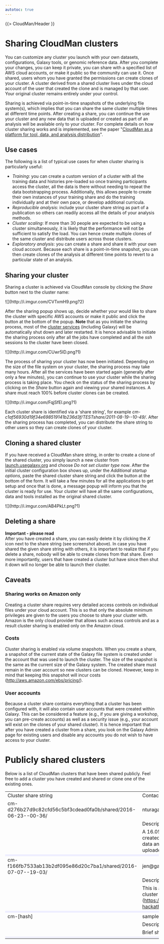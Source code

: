 ```yaml
---
autotoc: true
---
```

{{> CloudMan/Header }}

# Sharing CloudMan clusters

<div class='right'></div>

You can customize any cluster you launch with your own datasets, configurations, Galaxy tools, or genomic reference data. After you complete your changes, you can keep it private, you can share with a specified list of AWS cloud accounts, or make it public so the community can use it. Once shared, users whom you have granted the permissions can create clones of your cluster. A cluster derived from a shared cluster lives under the cloud account of the user that created the clone and is managed by that user. Your original cluster remains entirely under your control.

Sharing is achieved via point-in-time snapshots of the underlying file system(s), which implies that you can share the same cluster multiple times at different time points. After creating a share, you can continue the use your cluster and any new data that is uploaded or created as part of an analysis will be available only to your cluster. For complete details on how cluster sharing works and is implemented, see the paper "[CloudMan as a platform for tool, data, and analysis distribution](http://www.biomedcentral.com/1471-2105/13/315)".

## Use cases

The following is a list of typical use cases for when cluster sharing is particularly useful:
* *Training*: you can create a custom version of a cluster with all the training data and histories pre-loaded so once training participants access the cluster, all the data is there without needing to repeat the data bootstrapping process. Additionally, this allows people to create their own instances of your training share and do the training individually and at their own pace, or develop additional curricula.
* *Reproducible analysis*: include your cluster share string as part of a publication so others can readily access all the details of your analysis methods.
* *Cluster scaling*: If more than 30 people are expected to be using a cluster simultaneously, it is likely that the performance will not be sufficient to satisfy the load. You can hence create multiple clones of the same cluster and distribute users across those clusters.
* *Exploratory analysis*: you can create a share and share it with your own cloud account. Because each share is a point-in-time snapshot, you can then create clones of the analysis at different time points to revert to a particular state of an analysis.

## Sharing your cluster

Sharing a cluster is achieved via CloudMan console by clicking the *Share* button next to the cluster name:
<div class='center'>
![](http://i.imgur.com/CVTxmH9.png?2)
</div>

After the sharing popup shows up, decide whether your would like to share the cluster with specific AWS accounts or make it public and click the button at the bottom of the popup. **Note** that as you initiate the sharing process, most of the [cluster services](/src/CloudMan/Services/index.md) (including Galaxy) will be automatically shut down and later restarted. It is hence advisable to initiate the sharing process only after all the jobs have completed and all the *ssh* sessions to the cluster have been closed.

<div class='center'>
![](http://i.imgur.com/CUwr5ID.png?1)
</div>

The process of sharing your cluster has now been initiated. Depending on the size of the file system on your cluster, the sharing process may take many hours. After all the services have been started again (generally after only a few minutes), you can continue to use your cluster while the sharing process is taking place. You check on the status of the sharing process by clicking on the *Share* button again and viewing your shared instances. A share must reach 100% before cluster clones can be created.

<div class='center'>
![](http://i.imgur.com/FqjSfEl.png?1)
</div>

Each cluster share is identified via a 'share string', for example *cm-c1af56930d19f34e698519141b236d3f/TESTshare/2011-08-19--10-49/*. After the sharing process has completed, you can distribute the share string to other users so they can create clones of your cluster.

## Cloning a shared cluster

If you have received a CloudMan share string, in order to create a clone of the shared cluster, you simply launch a new cluster from [launch.usegalaxy.org](https://launch.usegalaxy.org/) and choose *Do not set cluster type now*. After the initial cluster configuration box shows up, under the *Additional startup options*, paste the shared cluster share string and click the button at the bottom of the form. It will take a few minutes for all the applications to get setup and once that is done, a message popup will inform you that the cluster is ready for use. Your cluster will have all the same configurations, data and tools installed as the original shared cluster.

<div class='center'>
![](http://i.imgur.com/AB4PkLt.png?1)
</div>

## Deleting a share

**Important - please read**<br />
After you have created a share, you can easily delete it by clicking the *X* icon next to the share string (see screenshot above). In case you have shared the given share string with others, it is important to realize that if you delete a share, nobody will be able to create clones from that share. Even more importantly, users that have created a cluster but have since then shut it down will no longer be able to launch their cluster.

## Caveats

### Sharing works on Amazon only

Creating a cluster share requires very detailed access controls on individual files under your cloud account. This is so that only the absolute minimum privileges are given to the users you choose to share your cluster with. Amazon is the only cloud provider that allows such access controls and as a result cluster sharing is enabled only on the Amazon cloud. 

### Costs

Cluster sharing is enabled via volume snapshots. When you create a share, a snapshot of the current state of the Galaxy file system is created under the account that was used to launch the cluster. The size of the snapshot is the same as the current size of the Galaxy system. The created share must remain in the user account so new clusters can be cloned. However, keep in mind that keeping this snapshot will incur costs (http://aws.amazon.com/ebs/pricing/).

### User accounts

Because a cluster share contains everything that a cluster has been configured with, it will also contain user accounts that were created within Galaxy. This can be considered a feature (e.g., if you are giving a workshop, you can pre-create accounts) as well as a security issue (e.g., your account will exist on the clones of your shared cluster). It is hence important that after you have created a cluster from a share, you look on the Galaxy Admin page for existing users and disable any accounts you do not wish to have access to your cluster.

# Publicly shared clusters

Below is a list of CloudMan clusters that have been shared publicly. Feel free to add a cluster you have created and shared or clone one of the existing ones. 


<table>
  <tr>
    <td> <tablewidth="100%" rowclass="th">Cluster share string</td>
    <td> Contact info (URL, email)</td>
  </tr>
  <tr>
    <td style=" width: 65%;"> cm-d276b27d9c82cfd56c5bf3cdead0fa0b/shared/2016-06-23--00-36/</td>
    <td> nturaga@gmail.com </td>
  </tr>
  <tr>
    <td> </td>
    <td> <rowstyle="background-color: #EEE; font-weight: bold;" style="text-align: left;">Description</td>
  </tr>
  <tr>
    <td> </td>
    <td style=" text-align: left;"> A 16.05 Galaxy CloudMan instances created as a demo for GCC2016. Sample data and sample workflow have been uploaded and published. </td>
  </tr>
  <tr>
    <td colspan=3 style=" background-color: #eef;"> </td>
  </tr>
  <tr>
    <td style=" width: 65%;"> cm-f166fb7533ab13b2df095e86d20c7ba1/shared/2016-07-07--19-03/</td>
    <td> jen@galaxyproject.org </td>
  </tr>
  <tr>
    <td> </td>
    <td> <rowstyle="background-color: #EEE; font-weight: bold;" style="text-align: left;">Description</td>
  </tr>
  <tr>
    <td> </td>
    <td style=" text-align: left;"> This is a share of the GCC2016 Data Hack cluster (<a href='https://gcc16.sched.org/event/5YRH/data-hackathon), from after the conference. '>https://gcc16.sched.org/event/5YRH/data-hackathon), from after the conference. </a></td>
  </tr>
  <tr>
    <td colspan=3 style=" background-color: #eef;"> </td>
  </tr>
  <tr>
    <td style=" width: 65%;"> cm-[hash]</td>
    <td> sample@email.edu </td>
  </tr>
  <tr>
    <td> </td>
    <td> <rowstyle="background-color: #EEE; font-weight: bold;" style="text-align: left;">Description</td>
  </tr>
  <tr>
    <td> </td>
    <td style=" text-align: left;"> Brief share description; usage instructions.</td>
  </tr>
  <tr>
    <td colspan=3 style=" background-color: #eef;"> </td>
  </tr>
</table>

